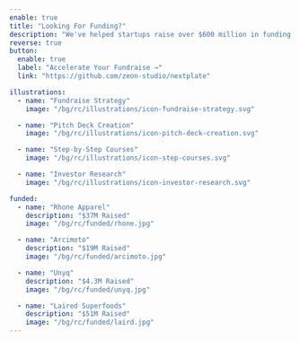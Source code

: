 ```yaml
---
enable: true
title: "Looking For Funding?"
description: "We've helped startups raise over $600 million in funding commitments. We can help you with every aspect of your fundraise from understanding how the process works to building your Pitch Deck to finding the perfect investors."
reverse: true
button:
  enable: true
  label: "Accelerate Your Fundraise →"
  link: "https://github.com/zeon-studio/nextplate"

illustrations:
  - name: "Fundraise Strategy"
    image: "/bg/rc/illustrations/icon-fundraise-strategy.svg"

  - name: "Pitch Deck Creation"
    image: "/bg/rc/illustrations/icon-pitch-deck-creation.svg"

  - name: "Step-by-Step Courses"
    image: "/bg/rc/illustrations/icon-step-courses.svg"

  - name: "Investor Research"
    image: "/bg/rc/illustrations/icon-investor-research.svg"

funded:
  - name: "Rhone Apparel"
    description: "$37M Raised"
    image: "/bg/rc/funded/rhone.jpg"

  - name: "Arcimoto"
    description: "$19M Raised"
    image: "/bg/rc/funded/arcimoto.jpg"

  - name: "Unyq"
    description: "$4.3M Raised"
    image: "/bg/rc/funded/unyq.jpg"

  - name: "Laired Superfoods"
    description: "$51M Raised"
    image: "/bg/rc/funded/laird.jpg"
---
```

